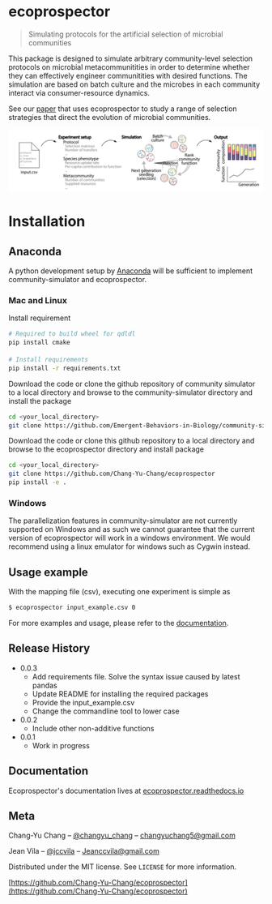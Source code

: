 # ecoprospector

> Simulating protocols for the artificial selection of microbial communities

This package is designed to simulate arbitrary community-level selection protocols on microbial metacommunitities in order to determine whether they can effectively engineer communitities with desired functions. The simulation are based on batch culture and the microbes in each community interact via consumer-resource dynamics.

See our [paper](https://www.nature.com/articles/s41559-021-01457-5) that uses ecoprospector to study a range of selection strategies that direct the evolution of microbial communities.

![](outline.png)


# Installation

## Anaconda

A python development setup by [Anaconda](https://docs.anaconda.com/anaconda/install/) will be sufficient to implement community-simulator and ecoprospector.

### Mac and Linux

Install requirement

```sh
# Required to build wheel for qdldl
pip install cmake

# Install requirements
pip install -r requirements.txt 
```


Download the code or clone the github repository of community simulator to a local directory and browse to the community-simulator directory and install the package

```sh
cd <your_local_directory>
git clone https://github.com/Emergent-Behaviors-in-Biology/community-simulator
```

Download the code or clone this github repository to a local directory and browse to the ecoprospector directory and install package 

```sh
cd <your_local_directory>
git clone https://github.com/Chang-Yu-Chang/ecoprospector
pip install -e .
```

### Windows

The parallelization features in community-simulator are not currently supported on Windows and as such we cannot guarantee that the current version of ecoprospector will work in a windows environment. We would recommend using a linux emulator for windows such as Cygwin instead.


## Usage example

With the mapping file (csv), executing one experiment is simple as 

```sh
$ ecoprospector input_example.csv 0
```

For more examples and usage, please refer to the [documentation](https://ecoprospector.readthedocs.io/en/latest/).


## Release History

* 0.0.3
    * Add requirements file. Solve the syntax issue caused by latest pandas
    * Update README for installing the required packages
    * Provide the input_example.csv
    * Change the commandline tool to lower case
* 0.0.2
    * Include other non-additive functions
* 0.0.1
    * Work in progress

## Documentation

Ecoprospector's documentation lives at [ecoprospector.readthedocs.io](https://ecoprospector.readthedocs.io/en/latest/)

## Meta

Chang-Yu Chang – [@changyu_chang](https://twitter.com/changyu_chang) – changyuchang5@gmail.com

Jean Vila – [@jccvila](https://twitter.com/jccvila) – Jeanccvila@gmail.com

Distributed under the MIT license. See ``LICENSE`` for more information.

[https://github.com/Chang-Yu-Chang/ecoprospector](https://github.com/Chang-Yu-Chang/ecoprospector)


